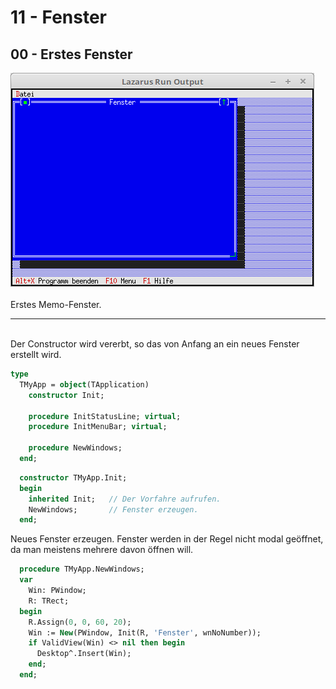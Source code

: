 # 11 - Fenster
## 00 - Erstes Fenster

<img src="image.png" alt="Selfhtml"><br><br>
Erstes Memo-Fenster.

<hr><br>
Der Constructor wird vererbt, so das von Anfang an ein neues Fenster erstellt wird.


```pascal
type
  TMyApp = object(TApplication)
    constructor Init;

    procedure InitStatusLine; virtual;
    procedure InitMenuBar; virtual;

    procedure NewWindows;
  end;
```


```pascal
  constructor TMyApp.Init;
  begin
    inherited Init;   // Der Vorfahre aufrufen.
    NewWindows;       // Fenster erzeugen.
  end;
```

Neues Fenster erzeugen. Fenster werden in der Regel nicht modal geöffnet, da man meistens mehrere davon öffnen will.


```pascal
  procedure TMyApp.NewWindows;
  var
    Win: PWindow;
    R: TRect;
  begin
    R.Assign(0, 0, 60, 20);
    Win := New(PWindow, Init(R, 'Fenster', wnNoNumber));
    if ValidView(Win) <> nil then begin
      Desktop^.Insert(Win);
    end;
  end;
```


